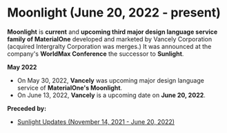 # Moonlight (June 20, 2022 - present)

**Moonlight** is **current** and **upcoming third major design language service family of MaterialOne** developed and marketed by Vancely Corporation (acquired Intergralty Corporation was merges.) It was announced at the company's **WorldMax Conference** the successor to **Sunlight**.

**May 2022**

* On May 30, 2022, **Vancely** was upcoming major design language service of **MaterialOne's Moonlight**.
* On June 13, 2022, **Vancely** is a upcoming date on **June 20, 2022**.

**Preceded by:**
* [Sunlight Updates (November 14, 2021 - June 20, 2022)](https://github.com/Intergralty/MaterialOne/blob/main/.github/Documentations/Sunlight.md)
